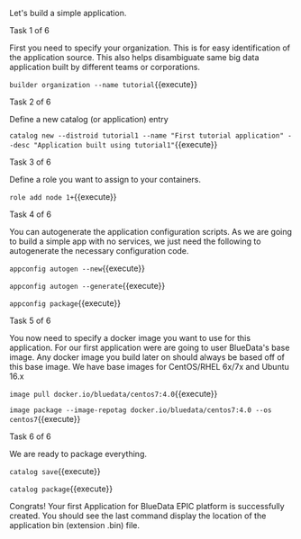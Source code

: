 Let's build a simple application.

Task 1 of 6

First you need to specify your organization. This is for easy identification of the application source. This also helps disambiguate same big data application built by different teams or corporations.

`builder organization --name tutorial`{{execute}}

Task 2 of 6

Define a new catalog (or application) entry

`catalog new --distroid tutorial1 --name "First tutorial application" --desc "Application built using tutorial1"`{{execute}}

Task 3 of 6

Define a role you want to assign to your containers.

`role add node 1+`{{execute}}

Task 4 of 6

You can autogenerate the application configuration scripts. As we are going to build a simple app with no services, we just need the following to autogenerate the necessary configuration code.

`appconfig autogen --new`{{execute}}

`appconfig autogen --generate`{{execute}}

`appconfig package`{{execute}}

Task 5 of 6

You now need to specify a docker image you want to use for this application. For our first application were are going to user BlueData's base image. Any docker image you build later on should always be based off of this base image. We have base images for CentOS/RHEL 6x/7x and Ubuntu 16.x


`image pull docker.io/bluedata/centos7:4.0`{{execute}}

`image package --image-repotag docker.io/bluedata/centos7:4.0 --os centos7`{{execute}}

Task 6 of 6

We are ready to package everything.

`catalog save`{{execute}}

`catalog package`{{execute}}

Congrats! Your first Application for BlueData EPIC platform is successfully created. You should see the last command display the location of the application bin (extension .bin) file.
